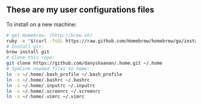 ## These are my user configurations files

To install on a new machine:

```bash
# get Homebrew: (http://brew.sh)
ruby -e "$(curl -fsSL https://raw.github.com/Homebrew/homebrew/go/install)"
# Install git:
brew install git
# Clone this repo:
git clone https://github.com/danyshaanan/.home.git ~/.home
# Symlink needed files to home:
ln -s ~/.home/.bash_profile ~/.bash_profile
ln -s ~/.home/.bashrc ~/.bashrc
ln -s ~/.home/.inputrc ~/.inputrc
ln -s ~/.home/.screenrc ~/.screenrc
ln -s ~/.home/.vimrc ~/.vimrc
```
